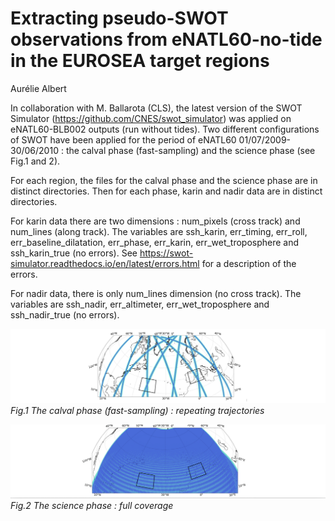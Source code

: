 # Extracting  pseudo-SWOT observations  from eNATL60-no-tide in the EUROSEA target regions 

Aurélie Albert

In collaboration with M. Ballarota (CLS), the latest version of the SWOT Simulator (https://github.com/CNES/swot_simulator) was applied on eNATL60-BLB002 outputs (run without tides). 
Two different configurations of SWOT have been applied for the period of eNATL60 01/07/2009-30/06/2010 : the calval phase (fast-sampling) and the science phase (see Fig.1 and 2).

For each region, the files for the  calval phase and the science phase are in distinct directories. Then for each phase, karin and nadir data are in distinct directories. 

For karin data there are two dimensions : num_pixels (cross track) and num_lines (along track). The variables are ssh_karin, err_timing, err_roll, err_baseline_dilatation, err_phase, err_karin, err_wet_troposphere and ssh_karin_true (no errors).
See https://swot-simulator.readthedocs.io/en/latest/errors.html for  a description of the errors.

For nadir data, there is only num_lines dimension (no cross track). The variables are ssh_nadir, err_altimeter, err_wet_troposphere and ssh_nadir_true (no errors).


![subregions](./figs/regions4.png)<br>
_Fig.1 The calval phase (fast-sampling) : repeating trajectories_

![subregions](./figs/regions5.png)<br>
_Fig.2 The science phase : full coverage_
